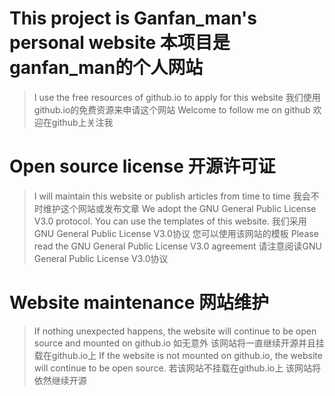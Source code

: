 # This project is Ganfan_man's personal website 本项目是ganfan_man的个人网站

> I use the free resources of github.io to apply for this website
> 我们使用github.io的免费资源来申请这个网站
> Welcome to follow me on github
> 欢迎在github上关注我

# Open source license 开源许可证

> I will maintain this website or publish articles from time to time
> 我会不时维护这个网站或发布文章
> We adopt the GNU General Public License V3.0 protocol. You can use the templates of this website.
> 我们采用GNU General Public License V3.0协议 您可以使用该网站的模板
> Please read the GNU General Public License V3.0 agreement
> 请注意阅读GNU General Public License V3.0协议

# Website maintenance 网站维护

> If nothing unexpected happens, the website will continue to be open source and mounted on github.io
> 如无意外 该网站将一直继续开源并且挂载在github.io上
> If the website is not mounted on github.io, the website will continue to be open source.
> 若该网站不挂载在github.io上 该网站将依然继续开源
